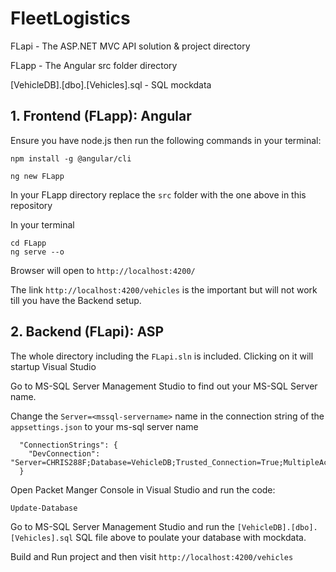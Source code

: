 # FleetLogistics
FLapi - The ASP.NET MVC API solution & project directory

FLapp - The Angular src folder directory

[VehicleDB].[dbo].[Vehicles].sql - SQL mockdata



## 1. Frontend (FLapp): Angular 
Ensure you have node.js then run the following commands in your terminal:

```
npm install -g @angular/cli

ng new FLapp
```
In your FLapp directory replace the `src` folder with the one above in this repository

In your terminal 

```
cd FLapp
ng serve --o
```
Browser will open to ```http://localhost:4200/```

The link `http://localhost:4200/vehicles` is the important but will not work till you have the Backend setup.



## 2. Backend (FLapi): ASP
The whole directory including the `FLapi.sln` is included. Clicking on it will startup Visual Studio

Go to MS-SQL Server Management Studio to find out your MS-SQL Server name.

Change the `Server=<mssql-servername>` name in the connection string of the `appsettings.json` to your ms-sql server name

```
  "ConnectionStrings": {
    "DevConnection": "Server=CHRIS288F;Database=VehicleDB;Trusted_Connection=True;MultipleActiveResultSets=True;"
  }
```

Open Packet Manger Console in Visual Studio and run the code:

```
Update-Database

```
Go to MS-SQL Server Management Studio and run the `[VehicleDB].[dbo].[Vehicles].sql` SQL file above to poulate your database with mockdata.

Build and Run project and then visit `http://localhost:4200/vehicles`
